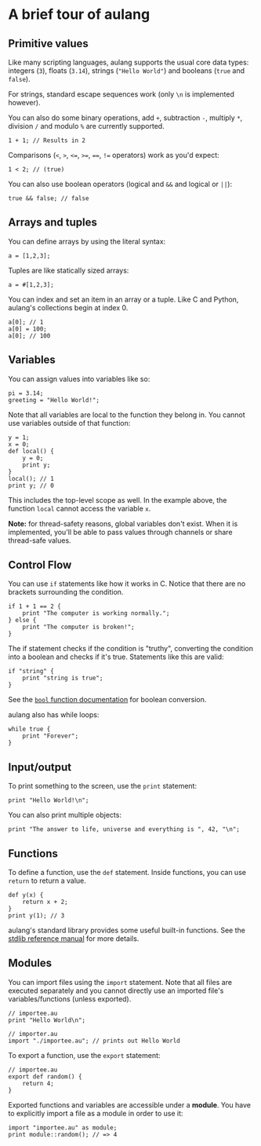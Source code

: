 # A brief tour of aulang

## Primitive values

Like many scripting languages, aulang supports the usual core data types: integers (`3`), floats (`3.14`), strings (`"Hello World"`) and booleans (`true` and `false`).

For strings, standard escape sequences work (only `\n` is implemented however).

You can also do some binary operations, add `+`, subtraction `-`, multiply `*`, division `/` and modulo `%` are currently supported.

```
1 + 1; // Results in 2
```

Comparisons (`<`, `>`, `<=`, `>=`, `==`, `!=` operators) work as you'd expect:

```
1 < 2; // (true)
```

You can also use boolean operators (logical and `&&` and logical or `||`):

```
true && false; // false
```

## Arrays and tuples

You can define arrays by using the literal syntax:

```
a = [1,2,3];
```

Tuples are like statically sized arrays:

```
a = #[1,2,3];
```

You can index and set an item in an array or a tuple. Like C and Python, aulang's collections begin at index 0.

```
a[0]; // 1
a[0] = 100;
a[0]; // 100
```

## Variables

You can assign values into variables like so:

```
pi = 3.14;
greeting = "Hello World!";
```

Note that all variables are local to the function they belong in. You cannot use variables outside of that function:

```
y = 1;
x = 0;
def local() {
    y = 0;
    print y;
}
local(); // 1
print y; // 0
```

This includes the top-level scope as well. In the example above, the function `local` cannot access the variable `x`.

**Note:** for thread-safety reasons, global variables don't exist. When it is implemented, you'll be able to pass values through channels or share thread-safe values.

## Control Flow

You can use `if` statements like how it works in C. Notice that there are no brackets surrounding the condition.

```
if 1 + 1 == 2 {
    print "The computer is working normally.";
} else {
    print "The computer is broken!";
}
```

The if statement checks if the condition is "truthy", converting the condition into a boolean and checks if it's true. Statements like this are valid:

```
if "string" {
    print "string is true";
}
```

See the [`bool` function documentation](./au-stdlib.md#bool) for boolean conversion.

aulang also has while loops:

```
while true {
    print "Forever";
}
```

## Input/output

To print something to the screen, use the `print` statement:

```
print "Hello World!\n";
```

You can also print multiple objects:

```
print "The answer to life, universe and everything is ", 42, "\n";
```

## Functions

To define a function, use the `def` statement. Inside functions, you can use `return` to return a value.

```
def y(x) {
    return x + 2;
}
print y(1); // 3
```

aulang's standard library provides some useful built-in functions. See the [stdlib reference manual](./au-stdlib.md) for more details.

## Modules

You can import files using the `import` statement. Note that all files are executed separately and you cannot directly use an imported file's variables/functions (unless exported).

```
// importee.au
print "Hello World\n";
```

```
// importer.au
import "./importee.au"; // prints out Hello World
```

To export a function, use the `export` statement:

```
// importee.au
export def random() {
    return 4;
}
```

Exported functions and variables are accessible under a **module**. You have to explicitly import a file as a module in order to use it:

```
import "importee.au" as module;
print module::random(); // => 4
```
